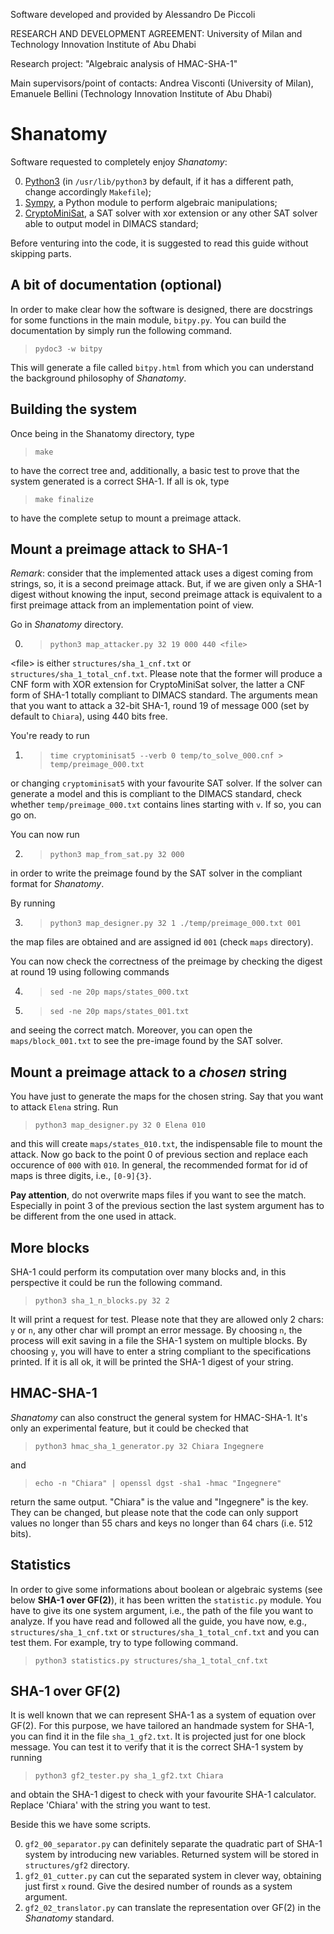 Software developed and provided by Alessandro De Piccoli

RESEARCH AND DEVELOPMENT AGREEMENT: University of Milan and Technology Innovation Institute of Abu Dhabi

Research project: "Algebraic analysis of HMAC-SHA-1"

Main supervisors/point of contacts: Andrea Visconti (University of Milan), Emanuele Bellini (Technology Innovation Institute of Abu Dhabi)

# Shanatomy

Software requested to completely enjoy *Shanatomy*:

0. [Python3](https://www.python.org/) (in `/usr/lib/python3` by default, if it has a different path, change accordingly `Makefile`);
1. [Sympy](https://www.sympy.org/en/index.html), a Python module to perform algebraic manipulations;
2. [CryptoMiniSat](https://github.com/msoos/cryptominisat), a SAT solver with
   xor extension or any other SAT solver able to output model in DIMACS
standard;

Before venturing into the code, it is suggested to read this guide without skipping parts.

## A bit of documentation (optional)

In order to make clear how the software is designed, there are docstrings for
some functions in the main module, `bitpy.py`. You can build the documentation
by simply run the following command.

> `pydoc3 -w bitpy`

This will generate a file called `bitpy.html` from which you can understand the
background philosophy of *Shanatomy*.

## Building the system

Once being in the Shanatomy directory, type

> `make`

to have the correct tree and, additionally, a basic test to prove that the
system generated is a correct SHA-1. If all is ok, type

> `make finalize`

to have the complete setup to mount a preimage attack.

## Mount a preimage attack to SHA-1

*Remark*: consider that the implemented attack uses a digest coming from strings, so, it is a second preimage attack. But, if we are given only a SHA-1 digest without knowing the input, second preimage attack is equivalent to a first preimage attack from an implementation point of view.

Go in *Shanatomy* directory.

0. > `python3 map_attacker.py 32 19 000 440 <file>`

\<file\> is either `structures/sha_1_cnf.txt` or
`structures/sha_1_total_cnf.txt`. Please note that the former will produce a
CNF form with XOR extension for CryptoMiniSat solver, the latter a CNF form of
SHA-1 totally compliant to DIMACS standard. The arguments mean that you want to
attack a 32-bit SHA-1, round 19 of message 000 (set by default to `Chiara`),
using 440 bits free. 

You're ready to run

1. > `time cryptominisat5 --verb 0 temp/to_solve_000.cnf >
temp/preimage_000.txt`

or changing `cryptominisat5` with your favourite SAT solver. If the solver can
generate a model and this is compliant to the DIMACS standard, check whether
`temp/preimage_000.txt` contains lines starting with `v`. If so, you can go on.

You can now run 

2. > `python3 map_from_sat.py 32 000`

in order to write the preimage found by the SAT solver in the compliant format
for *Shanatomy*.

By running

3. > `python3 map_designer.py 32 1 ./temp/preimage_000.txt 001`

the map files are obtained and are assigned id `001` (check `maps` directory).

You can now check the correctness of the preimage by checking the digest at
round 19 using following commands

4. > `sed -ne 20p maps/states_000.txt`
5. > `sed -ne 20p maps/states_001.txt`

and seeing the correct match. Moreover, you can open the `maps/block_001.txt`
to see the pre-image found by the SAT solver.

## Mount a preimage attack to a *chosen* string

You have just to generate the maps for the chosen string. Say that you want to
attack `Elena` string. Run

> `python3 map_designer.py 32 0 Elena 010`

and this will create `maps/states_010.txt`, the indispensable file to mount the
attack. Now go back to the point 0 of previous section and replace each
occurence of `000` with `010`. In general, the recommended format for id of
maps is three digits, i.e., `[0-9]{3}`.

**Pay attention**, do not overwrite maps files if you want to see the match.
Especially in point 3 of the previous section the last system argument has to
be different from the one used in attack.

## More blocks

SHA-1 could perform its computation over many blocks and, in this perspective
it could be run the following command.

> `python3 sha_1_n_blocks.py 32 2`

It will print a request for test. Please note that they are allowed only 2
chars: `y` or `n`, any other char will prompt an error message. By choosing
`n`, the process will exit saving in a file the SHA-1 system on multiple
blocks. By choosing `y`, you will have to enter a string compliant to the
specifications printed. If it is all ok, it will be printed the SHA-1 digest of
your string.

## HMAC-SHA-1

*Shanatomy* can also construct the general system for HMAC-SHA-1. It's only an
experimental feature, but it could be checked that 

> `python3 hmac_sha_1_generator.py 32 Chiara Ingegnere`

and

> `echo -n "Chiara" | openssl dgst -sha1 -hmac "Ingegnere"`

return the same output. "Chiara" is the value and "Ingegnere" is the key. They
can be changed, but please note that the code can only support values no longer
than 55 chars and keys no longer than 64 chars (i.e. 512 bits).

## Statistics

In order to give some informations about boolean or algebraic systems (see
below **SHA-1 over GF(2)**), it has been written the `statistic.py` module. You
have to give its one system argument, i.e., the path of the file you want to
analyze. If you have read and followed all the guide, you have now, e.g.,
`structures/sha_1_cnf.txt` or `structures/sha_1_total_cnf.txt` and you can test
them. For example, try to type following command.

> `python3 statistics.py structures/sha_1_total_cnf.txt`

## SHA-1 over GF(2)

It is well known that we can represent SHA-1 as a system of equation over
GF(2). For this purpose, we have tailored an handmade system for SHA-1, you can
find it in the file `sha_1_gf2.txt`. It is projected just for one block
message. You can test it to verify that it is the correct SHA-1 system by
running

> `python3 gf2_tester.py sha_1_gf2.txt Chiara`

and obtain the SHA-1 digest to check with your favourite SHA-1 calculator.
Replace 'Chiara' with the string you want to test.

Beside this we have some scripts.

0. `gf2_00_separator.py` can definitely separate the quadratic part of SHA-1
   system by introducing new variables. Returned system will be stored in
`structures/gf2` directory.
1. `gf2_01_cutter.py` can cut the separated system in clever way, obtaining
   just first `x` round. Give the desired number of rounds as a system
argument.
2. `gf2_02_translator.py` can translate the representation over GF(2) in the
   *Shanatomy* standard.

